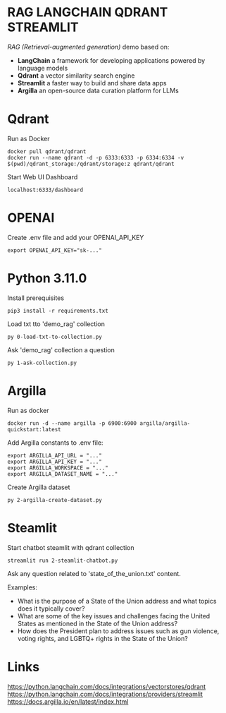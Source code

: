 # RAG LANGCHAIN QDRANT STREAMLIT

_RAG (Retrieval-augmented generation)_ demo based on: 
* **LangChain** a framework for developing applications powered by language models 
* **Qdrant** a vector similarity search engine
* **Streamlit**  a faster way to build and share data apps
* **Argilla** an open-source data curation platform for LLMs

# Qdrant 

Run as Docker
```
docker pull qdrant/qdrant
docker run --name qdrant -d -p 6333:6333 -p 6334:6334 -v $(pwd)/qdrant_storage:/qdrant/storage:z qdrant/qdrant
```

Start Web UI Dashboard

```
localhost:6333/dashboard
```

# OPENAI
Create .env file and add your OPENAI_API_KEY

```
export OPENAI_API_KEY="sk-..."
```

# Python 3.11.0
Install prerequisites

```
pip3 install -r requirements.txt
```

Load txt tto 'demo_rag' collection
```
py 0-load-txt-to-collection.py
```

Ask 'demo_rag' collection a question
```
py 1-ask-collection.py
```

# Argilla

Run as docker
```
docker run -d --name argilla -p 6900:6900 argilla/argilla-quickstart:latest
```

Add Argilla constants to .env file: 

```
export ARGILLA_API_URL = "..."
export ARGILLA_API_KEY = "..."
export ARGILLA_WORKSPACE = "..."
export ARGILLA_DATASET_NAME = "..."
```

Create Argilla dataset
```
py 2-argilla-create-dataset.py
```

# Steamlit 

Start chatbot steamlit with qdrant collection

```
streamlit run 2-steamlit-chatbot.py
```

Ask any question related to 'state_of_the_union.txt' content.

Examples:

* What is the purpose of a State of the Union address and what topics does it typically cover?
* What are some of the key issues and challenges facing the United States as mentioned in the State of the Union address?
* How does the President plan to address issues such as gun violence, voting rights, and LGBTQ+ rights in the State of the Union?


# Links
https://python.langchain.com/docs/integrations/vectorstores/qdrant
https://python.langchain.com/docs/integrations/providers/streamlit
https://docs.argilla.io/en/latest/index.html

